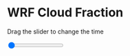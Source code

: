<h1>WRF  Cloud Fraction </h1>
<p>Drag the slider to change the time</p>

<div class="slidecontainer">
<input oninput='setImage(this)' class="slider" type="range" min="0" max="9" value="0" step="1" />
<img id='img'/>
</div>

<script>
var img = document.getElementById('img');
var img_array = ['/assets/images/wrf/cf_wrfout_d01_2020-04-28_12:00:00.png',
'/assets/images/wrf/cf_wrfout_d01_2020-04-28_13:00:00.png',
'/assets/images/wrf/cf_wrfout_d01_2020-04-28_14:00:00.png',
'/assets/images/wrf/cf_wrfout_d01_2020-04-28_15:00:00.png',
'/assets/images/wrf/cf_wrfout_d01_2020-04-28_16:00:00.png',
'/assets/images/wrf/cf_wrfout_d01_2020-04-28_17:00:00.png',
'/assets/images/wrf/cf_wrfout_d01_2020-04-28_18:00:00.png',
'/assets/images/wrf/cf_wrfout_d01_2020-04-28_19:00:00.png',
'/assets/images/wrf/cf_wrfout_d01_2020-04-28_20:00:00.png',];
function setImage(obj)
{
        var value = obj.value;
        img.src = img_array[value];

}
</script>
